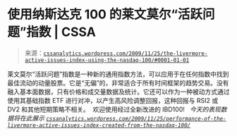 <!--yml

分类：未分类

日期：2024-05-12 18:41:12

-->

# 使用纳斯达克 100 的莱文莫尔“活跃问题”指数 | CSSA

> 来源：[`cssanalytics.wordpress.com/2009/11/25/the-livermore-active-issues-index-using-the-nasdaq-100/#0001-01-01`](https://cssanalytics.wordpress.com/2009/11/25/the-livermore-active-issues-index-using-the-nasdaq-100/#0001-01-01)

莱文莫尔“活跃问题”指数是一种新的通用指数方法，可以应用于在任何指数中找到最佳流动的动量股票。它是“无偏”的，非常适合于所有时间框架的趋势交易。没有融入基本面数据，只有价格和成交量数据及统计。它还可以作为一种被动方式通过使用其基础指数 ETF 进行对冲，以产生高风险调整回报，这种回报与 RSI2 或 DV2 和其他短期策略不相关。  欢迎使用经过全新改进的 IBD100!   *今天的表现数据将在此展示 [`cssanalytics.wordpress.com/2009/11/25/performance-of-the-livermore-active-issues-index-created-from-the-nasdaq-100/`](https://cssanalytics.wordpress.com/2009/11/25/performance-of-the-livermore-active-issues-index-created-from-the-nasdaq-100/)*
